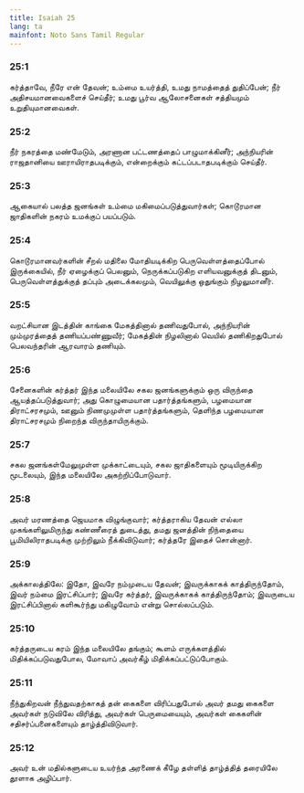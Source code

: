 ```yaml
---
title: Isaiah 25
lang: ta
mainfont: Noto Sans Tamil Regular
---
```


###  25:1

கர்த்தாவே, நீரே என் தேவன்; உம்மை உயர்த்தி, உமது நாமத்தைத் துதிப்பேன்; நீர் அதிசயமானவைகளைச் செய்தீர்; உமது பூர்வ ஆலோசனைகள் சத்தியமும் உறுதியுமானவைகள்.

###  25:2

நீர் நகரத்தை மண்மேடும், அரணான பட்டணத்தைப் பாழுமாக்கினீர்; அந்நியரின் ராஜதானியை ஊராயிராதபடிக்கும், என்றைக்கும் கட்டப்படாதபடிக்கும் செய்தீர்.

###  25:3

ஆகையால் பலத்த ஜனங்கள் உம்மை மகிமைப்படுத்துவார்கள்; கொடூரமான ஜாதிகளின் நகரம் உமக்குப் பயப்படும்.

###  25:4

கொடூரமானவர்களின் சீறல் மதிலை மோதியடிக்கிற பெருவெள்ளத்தைப்போல் இருக்கையில், நீர் ஏழைக்குப் பெலனும், நெருக்கப்படுகிற எளியவனுக்குத் திடனும், பெருவெள்ளத்துக்குத் தப்பும் அடைக்கலமும், வெயிலுக்கு ஒதுங்கும் நிழலுமானீர்.

###  25:5

வறட்சியான இடத்தின் காங்கை மேகத்தினால் தணிவதுபோல், அந்நியரின் மும்முரத்தைத் தணியப்பண்ணுவீர்; மேகத்தின் நிழலினால் வெயில் தணிகிறதுபோல் பெலவந்தரின் ஆரவாரம் தணியும்.

###  25:6

சேனைகளின் கர்த்தர் இந்த மலையிலே சகல ஜனங்களுக்கும் ஒரு விருந்தை ஆயத்தப்படுத்துவார்; அது கொழுமையான பதார்த்தங்களும், பழமையான திராட்சரசமும், ஊனும் நிணமுமுள்ள பதார்த்தங்களும், தெளிந்த பழமையான திராட்சரசமும் நிறைந்த விருந்தாயிருக்கும்.

###  25:7

சகல ஜனங்கள்மேலுமுள்ள முக்காட்டையும், சகல ஜாதிகளையும் மூடியிருக்கிற மூடலையும், இந்த மலையிலே அகற்றிப்போடுவார்.

###  25:8

அவர் மரணத்தை ஜெயமாக விழுங்குவார்; கர்த்தராகிய தேவன் எல்லா முகங்களிலுமிருந்து கண்ணீரைத் துடைத்து, தமது ஜனத்தின் நிந்தையை பூமியிலிராதபடிக்கு முற்றிலும் நீக்கிவிடுவார்; கர்த்தரே இதைச் சொன்னார்.

###  25:9

அக்காலத்திலே: இதோ, இவரே நம்முடைய தேவன்; இவருக்காகக் காத்திருந்தோம், இவர் நம்மை இரட்சிப்பார்; இவரே கர்த்தர், இவருக்காகக் காத்திருந்தோம்; இவருடைய இரட்சிப்பினால் களிகூர்ந்து மகிழுவோம் என்று சொல்லப்படும்.

###  25:10

கர்த்தருடைய கரம் இந்த மலையிலே தங்கும்; கூளம் எருக்களத்தில் மிதிக்கப்படுவதுபோல, மோவாப் அவர்கீழ் மிதிக்கப்பட்டுப்போகும்.

###  25:11

நீந்துகிறவன் நீந்துவதற்காகத் தன் கைகளை விரிப்பதுபோல் அவர் தமது கைகளை அவர்கள் நடுவிலே விரித்து, அவர்கள் பெருமையையும், அவர்கள் கைகளின் சதிசர்ப்பனைகளையும் தாழ்த்திவிடுவார்.

###  25:12

அவர் உன் மதில்களுடைய உயர்ந்த அரணைக் கீழே தள்ளித் தாழ்த்தித் தரையிலே தூளாக அழிப்பார்.

